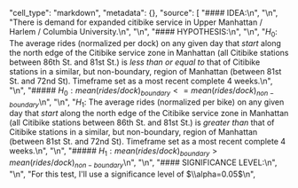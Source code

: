 "cell_type": "markdown",
   "metadata": {},
   "source": [
    "#### IDEA:\n",
    "\n",
    "There is demand for expanded citibike service in Upper Manhattan / Harlem / Columbia University.\n",
    "\n",
    "#### HYPOTHESIS:\n",
    "\n",
    "$H_0:$ The average rides (normalized per dock) on any given day that *start* along the north edge of the Citibike service zone in Manhattan (all Citibike stations between 86th St. and 81st St.) is *less than or equal to* that of Citibike stations in a similar, but non-boundary, region of Manhattan (between 81st St. and 72nd St). Timeframe set as a most recent complete 4 weeks.\n",
    "\n",
    "##### $H_0: mean(rides/dock)_{boundary} <= mean(rides/dock)_{non-boundary}$\n",
    "\n",
    "$H_1:$ The average rides (normalized per bike) on any given day that *start* along the north edge of the Citibike service zone in Manhattan (all Citibike stations between 86th St. and 81st St.) is *greater than* that of Citibike stations in a similar, but non-boundary, region of Manhattan (between 81st St. and 72nd St). Timeframe set as a most recent complete 4 weeks.\n",
    "\n",
    "##### $H_1: mean(rides/dock)_{boundary} > mean(rides/dock)_{non-boundary}$\n",
    "\n",
    "#### SIGNIFICANCE LEVEL:\n",
    "\n",
    "For this test, I'll use a significance level of $\\alpha=0.05$\n",